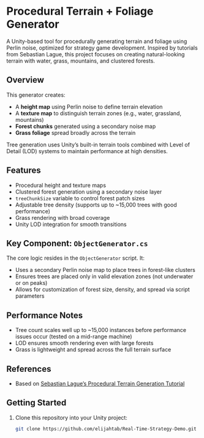 # Procedural Terrain + Foliage Generator

A Unity-based tool for procedurally generating terrain and foliage using Perlin noise, optimized for strategy game development. Inspired by tutorials from Sebastian Lague, this project focuses on creating natural-looking terrain with water, grass, mountains, and clustered forests.

## Overview

This generator creates:
- A **height map** using Perlin noise to define terrain elevation
- A **texture map** to distinguish terrain zones (e.g., water, grassland, mountains)
- **Forest chunks** generated using a secondary noise map
- **Grass foliage** spread broadly across the terrain

Tree generation uses Unity’s built-in terrain tools combined with Level of Detail (LOD) systems to maintain performance at high densities.

## Features

- Procedural height and texture maps
- Clustered forest generation using a secondary noise layer
- `treeChunkSize` variable to control forest patch sizes
- Adjustable tree density (supports up to ~15,000 trees with good performance)
- Grass rendering with broad coverage
- Unity LOD integration for smooth transitions

## Key Component: `ObjectGenerator.cs`

The core logic resides in the `ObjectGenerator` script. It:
- Uses a secondary Perlin noise map to place trees in forest-like clusters
- Ensures trees are placed only in valid elevation zones (not underwater or on peaks)
- Allows for customization of forest size, density, and spread via script parameters

## Performance Notes

- Tree count scales well up to ~15,000 instances before performance issues occur (tested on a mid-range machine)
- LOD ensures smooth rendering even with large forests
- Grass is lightweight and spread across the full terrain surface

## References

- Based on [Sebastian Lague’s Procedural Terrain Generation Tutorial](https://www.youtube.com/playlist?list=PLFt_AvWsXl0f0hqkvuVnWgF3b8MUZ60gz)

## Getting Started

1. Clone this repository into your Unity project:
   ```bash
   git clone https://github.com/elijahtab/Real-Time-Strategy-Demo.git
